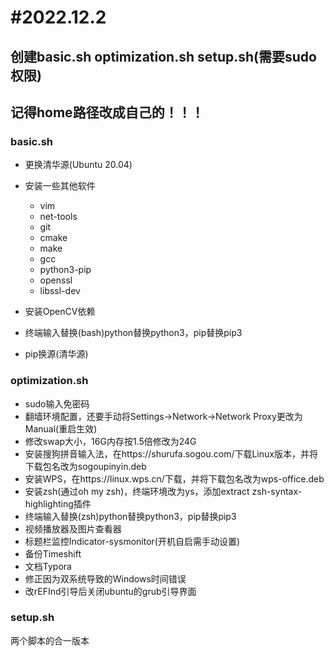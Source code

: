 # #2022.12.2

## 创建basic.sh optimization.sh setup.sh(需要sudo权限) 

## 记得home路径改成自己的！！！

### basic.sh

- 更换清华源(Ubuntu 20.04)

- 安装一些其他软件
  - vim
  - net-tools
  - git
  - cmake
  - make
  - gcc
  - python3-pip
  - openssl
  - libssl-dev

- 安装OpenCV依赖

- 终端输入替换(bash)python替换python3，pip替换pip3

- pip换源(清华源)

### optimization.sh

- sudo输入免密码
- 翻墙环境配置，还要手动将Settings->Network->Network Proxy更改为Manual(重启生效)
- 修改swap大小，16G内存按1.5倍修改为24G
- 安装搜狗拼音输入法，在https://shurufa.sogou.com/下载Linux版本，并将下载包名改为sogoupinyin.deb
- 安装WPS，在https://linux.wps.cn/下载，并将下载包名改为wps-office.deb
- 安装zsh(通过oh my zsh)，终端环境改为ys，添加extract zsh-syntax-highlighting插件
- 终端输入替换(zsh)python替换python3，pip替换pip3
- 视频播放器及图片查看器
- 标题栏监控Indicator-sysmonitor(开机自启需手动设置)
- 备份Timeshift
- 文档Typora
- 修正因为双系统导致的Windows时间错误
- 改rEFInd引导后关闭ubuntu的grub引导界面

### setup.sh

两个脚本的合一版本